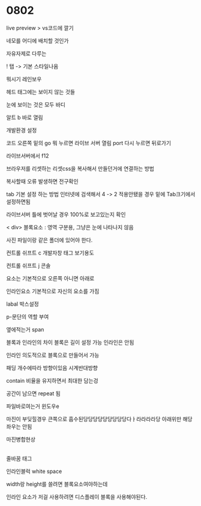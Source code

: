 # 0802

live preview > vs코드에 깔기

네모를 어디에 배치할 것인가

자유자제로 다루는

! 탭 -> 기본 스타일나옴

뭐시기 레인보우

헤드 태그에는 보이지 않는 것들

눈에 보이는 것은 모두 바디

알트  b 바로 열림

개발환경 설정

코드 오른쪽 밑의 go 뭐 누르면 라이브 서버 열림 port 다시 누르면 뒤로가기

라이브서버에서 f12

브라우저를 리셋하는 리셋css을 복사해서 만들던거에 연결하는 방법

복사할때 오류 발생하면 전구확인

tab 기본 설정 하는 방법 인터넷에 검색해서 4 -> 2 적용안됐을 경우  밑에 Tab크기에서 설정하면됨

라이브서버 틀에 벗어날 경우 100%로 보고있는지 확인

< div> 블록요소 : 영역 구분용, 그냥은 눈에 나타나지 않음

사진 파일이랑 같은 폴더에 있어야 한다.

컨트롤 쉬프트 c 개발자창 태그 보기용도

컨트롤 쉬프트 j 콘솔

요소는 기본적으로 오른쪽 아니면 아래로

인라인요소 기본적으로 자신의 요소를 가짐

labal 박스설정

p-문단의 역할 부여

옆에적는거 span

블록과 인라인의 차이 블록은 길이 설정 가능 인라인은 안됨

인라인 의도적으로 블록으로 만들어서 가능

패딩 개수에따라 방향이있음 시계반대방향

contain 비율을 유지하면서 최대한 담는겅

공간이 남으면 repeat 됨

파일바로여는거 윈도우e

마진이 부딪힐경우 큰쪽으로 흡수된당당당당당당당당당다ㅏ라라라라당 아래위만 해당 좌우는 안됨

마진병합현상

<br> 줄바꿈 태그

인라인블럭 white space

width랑 height를 쓸려면 블록요소여야하는데

인라인 요소가 저걸 사용하려면 디스플레이 블록을 사용해야된다.
